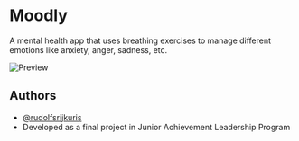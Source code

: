 
# Moodly

A mental health app that uses breathing exercises to manage different emotions like anxiety, anger, sadness, etc.


![Preview](https://cdn.discordapp.com/attachments/895557512789639171/1229192967097548871/IMG_2315.png?ex=662eca28&is=661c5528&hm=0bbb9f12cf3b982d634be789ec16b106b08c593949e5e91497eeac12220dd2d2&)


## Authors

- [@rudolfsrijkuris](https://www.github.com/rudolfsrijkuris)
- Developed as a final project in Junior Achievement Leadership Program

